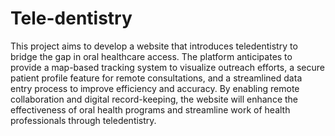 # Tele-dentistry
This project aims to develop a website that introduces teledentistry to bridge the gap in oral healthcare access. The platform anticipates to provide a map-based tracking system to visualize outreach efforts, a secure patient profile feature for remote consultations, and a streamlined data entry process to improve efficiency and accuracy. By enabling remote collaboration and digital record-keeping, the website will enhance the effectiveness of oral health programs and streamline work of health professionals through teledentistry.
